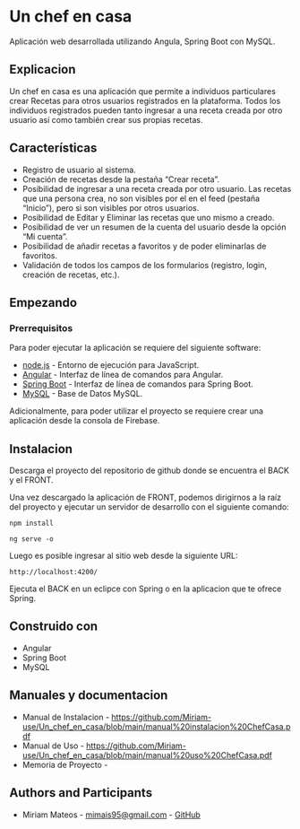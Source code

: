 # Un chef en casa 
Aplicación web desarrollada utilizando Angula, Spring Boot con MySQL.

## Explicacion
Un chef en casa es una aplicación que permite a individuos particulares crear Recetas para otros usuarios registrados en la plataforma. Todos los individuos registrados pueden tanto ingresar a una receta creada por otro usuario así como también crear sus propias recetas.

## Características
- Registro de usuario al sistema.
- Creación de recetas desde la pestaña “Crear receta”.
- Posibilidad de ingresar a una receta creada por otro usuario. Las recetas que una persona crea, no son visibles por el en el feed (pestaña “Inicio”), pero si son visibles por otros usuarios.
- Posibilidad de Editar y Eliminar las recetas que uno mismo a creado.
- Posibilidad de ver un resumen de la cuenta del usuario desde la opción “Mi cuenta”.
- Posibilidad de añadir recetas a favoritos y de poder eliminarlas de favoritos.
- Validación de todos los campos de los formularios (registro, login, creación de recetas, etc.).

## Empezando
### Prerrequisitos
Para poder ejecutar la aplicación se requiere del siguiente software:

- [node.js](https://nodejs.org/en/) - Entorno de ejecución para JavaScript.
- [Angular](https://angular.io/cli) - Interfaz de línea de comandos para Angular.
- [Spring Boot](https://spring.io/projects/spring-boot) - Interfaz de línea de comandos para Spring Boot.
- [MySQL](https://www.mysql.com/) - Base de Datos MySQL.

Adicionalmente, para poder utilizar el proyecto se requiere crear una aplicación desde la consola de Firebase.

## Instalacion
Descarga el proyecto del repositorio de github donde se encuentra el BACK y el FRONT.

Una vez descargado la aplicación de FRONT, podemos dirigirnos a la raíz del proyecto y ejecutar un servidor de desarrollo con el siguiente comando:
```
npm install

ng serve -o
```
Luego es posible ingresar al sitio web desde la siguiente URL:
```
http://localhost:4200/
```
Ejecuta el BACK en un eclipce con Spring o en la aplicacion que te ofrece Spring.

## Construido con
- Angular
- Spring Boot
- MySQL

## Manuales y documentacion
- Manual de Instalacion - https://github.com/Miriam-use/Un_chef_en_casa/blob/main/manual%20instalacion%20ChefCasa.pdf
- Manual de Uso - https://github.com/Miriam-use/Un_chef_en_casa/blob/main/manual%20uso%20ChefCasa.pdf
- Memoria de Proyecto - 

## Authors and Participants
- Miriam Mateos - mimais95@gmail.com - [GitHub](https://github.com/Miriam-use)
